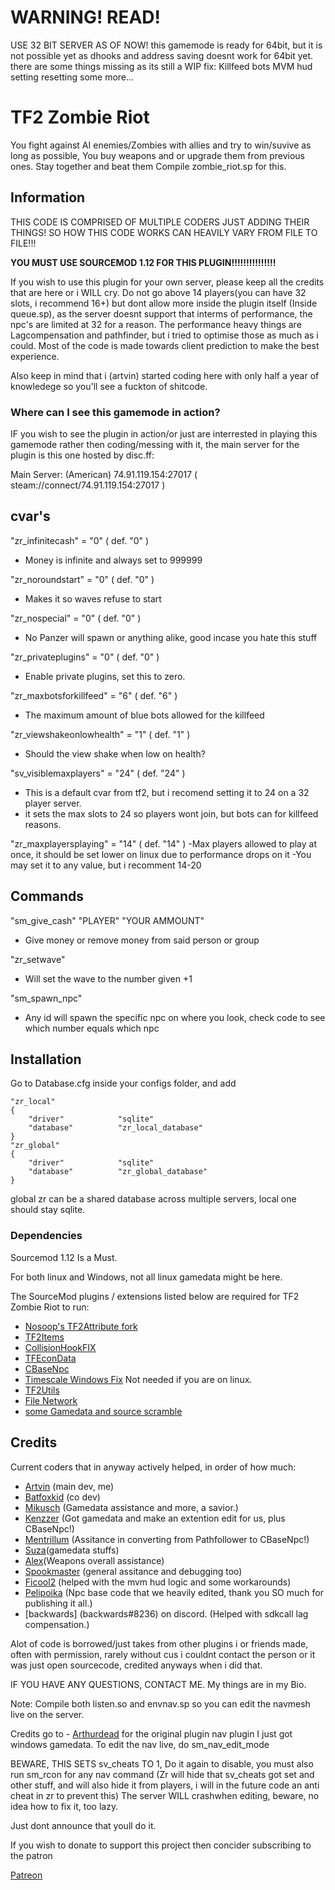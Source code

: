 # WARNING! READ!

USE 32 BIT SERVER AS OF NOW!
this gamemode is ready for 64bit, but it is not possible yet as dhooks and address saving doesnt work for 64bit yet.
there are some things missing as its still a WIP fix:
Killfeed bots
MVM hud setting resetting
some more...

# TF2 Zombie Riot

You fight against AI enemies/Zombies with allies and try to win/suvive as long as possible, You buy weapons and or upgrade them from previous ones. Stay together and beat them
Compile zombie_riot.sp for this.

## Information

THIS CODE IS COMPRISED OF MULTIPLE CODERS JUST ADDING THEIR THINGS!
SO HOW THIS CODE WORKS CAN HEAVILY VARY FROM FILE TO FILE!!!

**YOU MUST USE SOURCEMOD 1.12 FOR THIS PLUGIN!!!!!!!!!!!!!!!**

If you wish to use this plugin for your own server, please keep all the credits that are here or i WILL cry.
Do not go above 14 players(you can have 32 slots, i recommend 16+) but dont allow more inside the plugin itself (Inside queue.sp), as the server doesnt support that interms of performance, the npc's are limited at 32 for a reason.
The performance heavy things are Lagcompensation and pathfinder, but i tried to optimise those as much as i could.
Most of the code is made towards client prediction to make the best experience.

Also keep in mind that i (artvin) started coding here with only half a year of knowledege so you'll see a fuckton of shitcode.

### Where can I see this gamemode in action?

IF you wish to see the plugin in action/or just are interrested in playing this gamemode rather then coding/messing with it, the main server for the plugin is this one hosted by disc.ff:

Main Server:
(American)
74.91.119.154:27017 ( steam://connect/74.91.119.154:27017 )
 
## cvar's

"zr_infinitecash" = "0" ( def. "0" )
 - Money is infinite and always set to 999999
  
"zr_noroundstart" = "0" ( def. "0" )
 - Makes it so waves refuse to start
 
"zr_nospecial" = "0" ( def. "0" )
 - No Panzer will spawn or anything alike, good incase you hate this stuff
 
"zr_privateplugins" = "0" ( def. "0" )
 - Enable private plugins, set this to zero.
 
"zr_maxbotsforkillfeed" = "6" ( def. "6" )
 - The maximum amount of blue bots allowed for the killfeed
 
"zr_viewshakeonlowhealth" = "1" ( def. "1" )
 - Should the view shake when low on health?

"sv_visiblemaxplayers" = "24" ( def. "24" )
 - This is a default cvar from tf2, but i recomend setting it to 24 on a 32 player server.
 - it sets the max slots to 24 so players wont join, but bots can for killfeed reasons.

"zr_maxplayersplaying" = "14" ( def. "14" )
-Max players allowed to play at once, it should be set lower on linux due to performance drops on it
-You may set it to any value, but i recomment 14-20

 
 
 
 
## Commands

"sm_give_cash" "PLAYER" "YOUR AMMOUNT"
 - Give money or remove money from said person or group

"zr_setwave" 
- Will set the wave to the number given +1

"sm_spawn_npc" 
- Any id will spawn the specific npc on where you look, check code to see which number equals which npc

## Installation

Go to Database.cfg inside your configs folder, and add

	"zr_local"
	{
		"driver"			"sqlite"
		"database"			"zr_local_database"
	}
	"zr_global"
	{
		"driver"			"sqlite"
		"database"			"zr_global_database"
	}
global zr can be a shared database across multiple servers, local one should stay sqlite.


### Dependencies

Sourcemod 1.12 Is a Must.

For both linux and Windows, not all linux gamedata might be here.

The SourceMod plugins / extensions listed below are required for TF2 Zombie Riot to run:

- [Nosoop's TF2Attribute fork](https://github.com/nosoop/tf2attributes)
- [TF2Items](https://builds.limetech.io/?project=tf2items)
- [CollisionHookFIX](https://github.com/voided/CollisionHook)
- [TFEconData](https://github.com/nosoop/SM-TFEconData)
- [CBaseNpc](https://github.com/TF2-DMB/CBaseNPC)
- [Timescale Windows Fix](https://forums.alliedmods.net/showthread.php?t=324264) Not needed if you are on linux.
- [TF2Utils](https://github.com/nosoop/SM-TFUtils)
- [File Network](https://forums.alliedmods.net/showthread.php?t=341953)
- [some Gamedata and source scramble](https://github.com/sapphonie/tf2-edict-limiter/releases/tag/v3.0.4)

## Credits

Current coders that in anyway actively helped, in order of how much:

- [Artvin](https://github.com/artvin01) (main dev, me)
- [Batfoxkid](https://github.com/Batfoxkid) (co dev)
- [Mikusch](https://github.com/Mikusch) (Gamedata assistance and more, a savior.)
- [Kenzzer](https://github.com/Kenzzer) (Got gamedata and make an extention edit for us, plus CBaseNpc!)
- [Mentrillum](https://github.com/Mentrillum) (Assitance in converting from Pathfollower to CBaseNpc!)
- [Suza](https://github.com/Zabaniya001/)(gamedata stuffs)
- [Alex](https://github.com/JustAlex14)(Weapons overall assistance)
- [Spookmaster](https://github.com/SupremeSpookmaster) (general assitance and debugging too)
- [Ficool2](https://github.com/ficool2) (helped with the mvm hud logic and some workarounds)
- [Pelipoika](https://github.com/Pelipoika) (Npc base code that we heavily edited, thank you SO much for publishing it all.)
- [backwards] (backwards#8236) on discord. (Helped with sdkcall lag compensation.)

Alot of code is borrowed/just takes from other plugins i or friends made, often with permission,
rarely without cus i couldnt contact the person or it was just open sourcecode, credited anyways when i did that.

IF YOU HAVE ANY QUESTIONS, CONTACT ME. My things are in my Bio.


Note:
Compile both listen.so and envnav.sp so you can edit the navmesh live on the server.

Credits go to - [Arthurdead](https://github.com/arthurdead) for the original plugin nav plugin
I just got windows gamedata.
To edit the nav live, do sm_nav_edit_mode 

BEWARE, THIS SETS sv_cheats TO 1, Do it again to disable, you must also run sm_rcon for any nav command
(Zr will hide that sv_cheats got set and other stuff, and will also hide it from players, i will in the future code an anti cheat in zr to prevent this)
The server WILL crashwhen editing, beware, no idea how to fix it, too lazy.

Just dont announce that youll do it.


If you wish to donate to support this project then concider subscribing to the patron

[Patreon](https://www.patreon.com/user?u=95717000)
